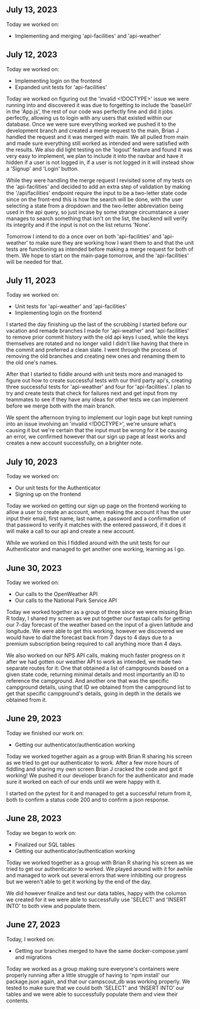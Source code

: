 ## July 13, 2023
Today we worked on:
* Implementing and merging 'api-facilities' and 'api-weather'

## July 12, 2023

Today we worked on:
* Implementing login on the frontend
* Expanded unit tests for 'api-facilities'

Today we worked on figuring out the 'invalid <!DOCTYPE>' issue we were running into and
discovered it was due to forgetting to include the 'baseUrl' in the 'App.js', the rest
of our code was perfectly fine and did it jobs perfectly, allowing us to login with any
users that existed within our database.  Once we were sure everything worked we pushed
it to the development branch and created a merge request to the main, Brian J handled
the request and it was merged with main.  We all pulled from main and made sure
everything still worked as intended and were satisfied with the results.  We also
did light testing on the 'logout' feature and found it was very easy to implement, we
plan to include it into the navbar and have it hidden if a user is not logged in, if a
user is not logged in it will instead show a 'Signup' and 'Login' button.

While they were handling the merge request I revisited some of my tests on the
'api-facilities' and decided to add an extra step of validation by making the
'/api/facilities' endpoint require the input to be a two-letter state code since on the
front-end this is how the search will be done, with the user selecting a state from a
dropdown and the two-letter abbreviation being used in the api query, so just incase by
some strange circumstance a user manages to search something that isn't on the list, the
backend will verify its integrity and if the input is not on the list returns 'None'.

Tomorrow I intend to do a once over on both 'api-facilities' and 'api-weather' to make
sure they are working how I want them to and that the unit tests are functioning as
intended before making a merge request for both of them.  We hope to start on the
main-page tomorrow, and the 'api-facilities' will be needed for that.

## July 11, 2023

Today we worked on:
* Unit tests for 'api-weather' and 'api-facilities'
* Implementing login on the frontend

I started the day finishing up the last of the scrubbing I started before our vacation
and remade branches I made for 'api-weather' and 'api-facilities' to remove prior
commit history with the old api keys I used, while the keys themselves are rotated and
no longer valid I didn't like having that there in the commit and preferred a clean slate.
I went through the process of removing the old branches and creating new ones and
renaming them to the old one's names.

After that I started to fiddle around with unit tests more and managed to figure out how
to create successful tests with our third party api's, creating three successful tests
for 'api-weather' and four for 'api-facilities'.  I plan to try and create tests that
check for failures next and get input from my teammates to see if they have any ideas
for other tests we can implement before we merge both with the main branch.

We spent the afternoon trying to implement our login page but kept running into an issue
involving an 'invalid <!DOCTYPE>', we're unsure what's causing it but we're certain that
the input must be wrong for it be causing an error, we confirmed however that our sign
up page at least works and creates a new account successfully, on a brighter note.

## July 10, 2023

Today we worked on:
* Our unit tests for the Authenticator
* Signing up on the frontend

Today we worked on getting our sign up page on the frontend working to allow a user
to create an account, when making the account it has the user input their email, first
name, last name, a password and a confirmation of that password to verify it matches
with the entered password, if it does it will make a call to our api and create a new
account.

While we worked on this I fiddled around with the unit tests for our Authenticator and
managed to get another one working, learning as I go.

## June 30, 2023

Today we worked on:
* Our calls to the OpenWeather API
* Our calls to the National Park Service API

Today we worked together as a group of three since we were missing Brian R today, I
shared my screen as we put together our fastapi calls for getting our 7-day forecast
of the weather based on the input of a given latitude and longitude.  We were able to
get this working, however we discovered we would have to dial the forecast back from
7 days to 4 days due to a premium subscription being required to call anything more
than 4 days.

We also worked on our NPS API calls, making much faster progress on it after we had
gotten our weather API to work as intended, we made two separate routes for it:
One that obtained a list of campgrounds based on a given state code, returning
minimal details and most importantly an ID to reference the campground.
And another one that was the specific campground details, using that ID we obtained
from the campground list to get that specific campground's details, going in depth
in the details we obtained from it.

## June 29, 2023

Today we finished our work on:
* Getting our authenticator/authentication working

Today we worked together again as a group with Brian R sharing his screen as we tried
to get our authenticator to work.  After a few more hours of fiddling and sharing my
own screen Brian J cracked the code and got it working!  We pushed it our developer
branch for the authenticator and made sure it worked on each of our ends until we
were happy with it.

I started on the pytest for it and managed to get a successful return from it, both
to confirm a status code 200 and to confirm a json response.

## June 28, 2023

Today we began to work on:

* Finalized our SQL tables
* Getting our authenticator/authentication working

Today we worked together as a group with Brian R sharing his screen as we tried to
get our authenticator to worked.  We played around with it for awhile and managed
to work out several errors that were inhibiting our progress but we weren't able
to get it working by the end of the day.

We did however finalize and test our data tables, happy with the columsn we created
for it we were able to successfully use 'SELECT' and 'INSERT INTO' to both view and
populate them.

## June 27, 2023

Today, I worked on:

* Getting our branches merged to have the same docker-compose.yaml and migrations

Today we worked as a group making sure everyone's containers were properly running
after a little struggle of having to 'npm install' our package.json again, and
that our campscout_db was working properly.  We tested to make sure that we could
both 'SELECT' and 'INSERT INTO' our tables and we were able to successfully
populate them and view their contents.
